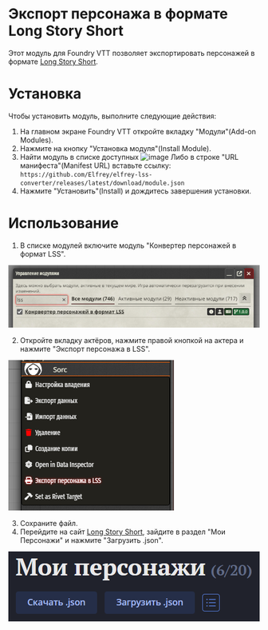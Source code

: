 # Экспорт персонажа в формате Long Story Short
Этот модуль для Foundry VTT позволяет экспортировать персонажей в формате [Long Story Short](https://longstoryshort.app/characters/list/).

# Установка
Чтобы установить модуль, выполните следующие действия:

1. На главном экране Foundry VTT откройте вкладку "Модули"(Add-on Modules).
2. Нажмите на кнопку "Установка модуля"(Install Module).
3. Найти модуль в списке доступных ![image](https://github.com/Elfrey/elfrey-lss-converter/assets/519766/6033f161-6dff-4c6b-9988-d433a9823213)
   Либо в строке "URL манифеста"(Manifest URL) вставьте ссылку: `https://github.com/Elfrey/elfrey-lss-converter/releases/latest/download/module.json`
5. Нажмите "Установить"(Install) и дождитесь завершения установки.
 
# Использование
1. В списке модулей включите модуль "Конвертер персонажей в формат LSS".

![img_1.png](img_1.png)

2. Откройте вкладку актёров, нажмите правой кнопкой на актера и нажмите "Экспорт персонажа в LSS".

![img.png](img.png)

3. Сохраните файл.
4. Перейдите на сайт [Long Story Short](https://longstoryshort.app/characters/list/), зайдите в раздел "Мои Персонажи" и нажмите "Загрузить .json".
 
![img_2.png](img_2.png)
